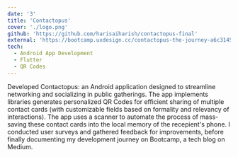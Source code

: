 ```yaml
---
date: '3'
title: 'Contactopus'
cover: './logo.png'
github: 'https://github.com/harisaiharish/contactopus-final'
external: 'https://bootcamp.uxdesign.cc/contactopus-the-journey-a6c31456d938'
tech:
  - Android App Development
  - Flutter
  - QR Codes
---
```


Developed Contactopus: an Android application designed to streamline networking and socializing in public gatherings. The app implements libraries generates personalized QR Codes for efficient sharing of multiple contact cards (with customizable fields based on formality and relevancy of interactions). The app uses a scanner to automate the process of mass-saving these contact cards into the local memory of the recepient's phone. I conducted user surveys and gathered feedback for improvements, before finally documenting my development journey on Bootcamp, a tech blog on Medium.